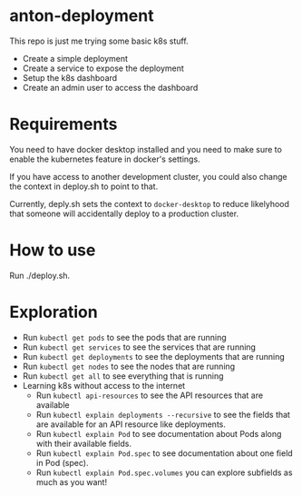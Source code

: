 # anton-deployment

This repo is just me trying some basic k8s stuff.

- Create a simple deployment
- Create a service to expose the deployment
- Setup the k8s dashboard
- Create an admin user to access the dashboard

# Requirements

You need to have docker desktop installed and you need to make sure to enable the kubernetes feature in docker's
settings.

If you have access to another development cluster, you could also change the context in deploy.sh to point to that.

Currently, deply.sh sets the context to `docker-desktop` to reduce likelyhood that someone will accidentally deploy to a production cluster.

# How to use

Run ./deploy.sh.

# Exploration

- Run `kubectl get pods` to see the pods that are running
- Run `kubectl get services` to see the services that are running
- Run `kubectl get deployments` to see the deployments that are running
- Run `kubectl get nodes` to see the nodes that are running
- Run `kubectl get all` to see everything that is running
- Learning k8s without access to the internet
   - Run `kubectl api-resources` to see the API resources that are available
   - Run `kubectl explain deployments --recursive` to see the fields that are available for an API resource like deployments.
   - Run `kubectl explain Pod` to see documentation about Pods along with their available fields.
   - Run `kubectl explain Pod.spec` to see documentation about one field in Pod (spec).
   - Run `kubectl explain Pod.spec.volumes` you can explore subfields as much as you want!
